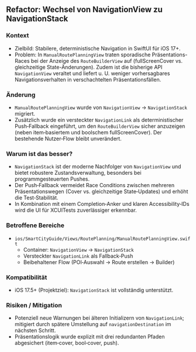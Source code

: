## Refactor: Wechsel von NavigationView zu NavigationStack

### Kontext
- Zielbild: Stabilere, deterministische Navigation in SwiftUI für iOS 17+.
- Problem: In `ManualRoutePlanningView` traten sporadische Präsentations-Races bei der Anzeige des `RouteBuilderView` auf (fullScreenCover vs. gleichzeitige State-Änderungen). Zudem ist die bisherige API `NavigationView` veraltet und liefert u. U. weniger vorhersagbares Navigationsverhalten in verschachtelten Präsentationsfällen.

### Änderung
- `ManualRoutePlanningView` wurde von `NavigationView` → `NavigationStack` migriert.
- Zusätzlich wurde ein versteckter `NavigationLink` als deterministischer Push‑Fallback eingeführt, um den `RouteBuilderView` sicher anzuzeigen (neben item‑basiertem und boolschem fullScreenCover). Der bestehende Nutzer‑Flow bleibt unverändert.

### Warum ist das besser?
- `NavigationStack` ist der moderne Nachfolger von `NavigationView` und bietet robustere Zustandsverwaltung, besonders bei programmgesteuerten Pushes.
- Der Push‑Fallback vermeidet Race Conditions zwischen mehreren Präsentationswegen (Cover vs. gleichzeitige State‑Updates) und erhöht die Test‑Stabilität.
- In Kombination mit einem Completion‑Anker und klaren Accessibility‑IDs wird die UI für XCUITests zuverlässiger erkennbar.

### Betroffene Bereiche
- `ios/SmartCityGuide/Views/RoutePlanning/ManualRoutePlanningView.swift`
  - Container: `NavigationView` → `NavigationStack`
  - Versteckter `NavigationLink` als Fallback‑Push
  - Beibehaltener Flow (POI‑Auswahl → Route erstellen → Builder)

### Kompatibilität
- iOS 17.5+ (Projektziel): `NavigationStack` ist vollständig unterstützt.

### Risiken / Mitigation
- Potenziell neue Warnungen bei älteren Initializern von `NavigationLink`; mitigiert durch spätere Umstellung auf `navigationDestination` im nächsten Schritt.
- Präsentationslogik wurde explizit mit drei redundanten Pfaden abgesichert (item‑cover, bool‑cover, push).


